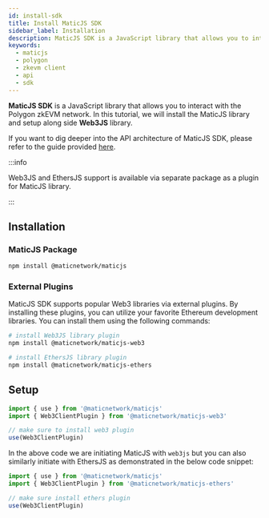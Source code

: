 ```yaml
---
id: install-sdk
title: Install MaticJS SDK
sidebar_label: Installation
description: MaticJS SDK is a JavaScript library that allows you to interact with the Polygon zkEVM network.
keywords:
  - maticjs
  - polygon
  - zkevm client
  - api
  - sdk
---
```


**MaticJS SDK** is a JavaScript library that allows you to interact with the Polygon zkEVM network. In this tutorial, we will install the MaticJS library and setup along side **Web3JS** library.

If you want to dig deeper into the API architecture of MaticJS SDK, please refer to the guide provided [here](https://wiki.polygon.technology/docs/develop/ethereum-polygon/matic-js/api-architecture).

:::info

Web3JS and EthersJS support is available via separate package as a plugin for MaticJS library.

:::

## Installation

### MaticJS Package

```bash
npm install @maticnetwork/maticjs
```

### External Plugins

MaticJS SDK supports popular Web3 libraries via external plugins. By installing these plugins, you can utilize your favorite Ethereum development libraries. You can install them using the following commands:

```bash
# install Web3JS library plugin
npm install @maticnetwork/maticjs-web3
```

```bash
# install EthersJS library plugin
npm install @maticnetwork/maticjs-ethers
```

## Setup

```javascript
import { use } from '@maticnetwork/maticjs'
import { Web3ClientPlugin } from '@maticnetwork/maticjs-web3'

// make sure to install web3 plugin
use(Web3ClientPlugin)
```

In the above code we are initiating MaticJS with `web3js` but you can also similarly initiate with EthersJS as demonstrated in the below code snippet:

```js
import { use } from '@maticnetwork/maticjs'
import { Web3ClientPlugin } from '@maticnetwork/maticjs-ethers'

// make sure install ethers plugin
use(Web3ClientPlugin)
```
